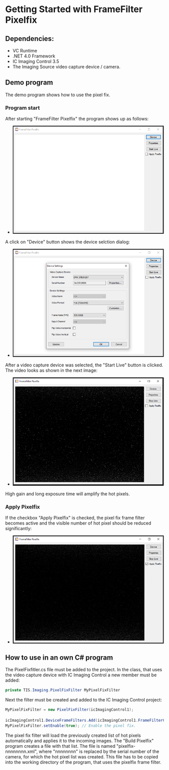 # Getting Started with FrameFilter Pixelfix

## Dependencies:
 - VC Runtime
 - .NET 4.0 Framework
 - IC Imaging Control 3.5
 - The Imaging Source video capture device / camera.

## Demo program
The demo program shows how to use the pixel fix.

### Program start
After starting "FrameFilter Pixelfix" the program shows up as follows:

- ![First Start](FirstStart.PNG "First Start")


A click on "Device" button shows the device selction dialog:
- ![Device Dialog](DeviceDialog.PNG "Device Dialog")

After a video capture device was selected, the "Start Live" button is clicked. The video looks as shown in the next image:

- ![BeforeFix](BeforeFix.PNG "BeforeFix")

High gain and long exposure time will amplify the hot pixels.

### Apply Pixelfix
If the checkbox "Apply Pixelfix" is checked, the pixel fix frame filter becomes active and the visible number of hot pixel should be reduced significantly:
 
- ![AfterFix](AfterFix.PNG "AfterFix")

## How to use in an own C# program

The PixelFixfitler.cs file must be added to the project.
In the class, that uses the video capture device with IC Imaging Control a new member must be added:

``` C# 
private TIS.Imaging.PixelFixFilter MyPixelFixFilter
```
Next the filter must be created and added to the IC Imaging Control project:
``` C# 
MyPixelFixFilter = new PixelFixFilter(icImagingControl1);

icImagingControl1.DeviceFrameFilters.Add(icImagingControl1.FrameFilterCreate(MyPixelFixFilter));
MyPixelFixFilter.setEnable(true); // Enable the pixel fix.
```
The pixel fix filter will load the previously created list of hot pixels automatically and applies it to the incoming images. The "Build Pixelfix" program creates a file with that list. The file is named "pixelfix-nnnnnnnn.xml", where "nnnnnnnn" is replaced by the serial number of the camera, for which the hot pixel list was created.
This file has to be copied into the working directory of the program, that uses the pixelfix frame filter.

